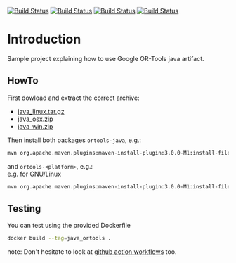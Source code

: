 [![Build Status][docker_status]][workflow_link]
[![Build Status][linux_status]][workflow_link]
[![Build Status][macos_status]][workflow_link]
[![Build Status][win_status]][workflow_link]

[docker_status]: https://github.com/or-tools/java_or-tools/workflows/Docker/badge.svg?branch=main
[linux_status]: https://github.com/or-tools/java_or-tools/workflows/Linux/badge.svg?branch=main
[macos_status]: https://github.com/or-tools/java_or-tools/workflows/MacOS/badge.svg?branch=main
[win_status]: https://github.com/or-tools/java_or-tools/workflows/Windows/badge.svg?branch=main
[workflow_link]: https://github.com/or-tools/java_or-tools/actions

# Introduction
Sample project explaining how to use Google OR-Tools java artifact.

## HowTo
First dowload and extract the correct archive:
* [java_linux.tar.gz](https://github.com/google/or-tools/releases/download/v8.2/java_linux.tar.gz)
* [java_osx.zip](https://github.com/google/or-tools/releases/download/v8.2/java_osx.zip)
* [java_win.zip](https://github.com/google/or-tools/releases/download/v8.2/java_win.zip)

Then install both packages `ortools-java`, e.g.:<br>
```sh
mvn org.apache.maven.plugins:maven-install-plugin:3.0.0-M1:install-file -Dfile="ortools-java-8.2.8710.jar"
```
and `ortools-<platform>`, e.g.:<br>
e.g. for GNU/Linux
```sh
mvn org.apache.maven.plugins:maven-install-plugin:3.0.0-M1:install-file -Dfile="ortools-linux-x86-64-8.2.8710.jar"
```

## Testing
You can test using the provided Dockerfile
```sh
docker build --tag=java_ortools .
```

note: Don't hesitate to look at [github action workflows](.github/workflows)
too.
